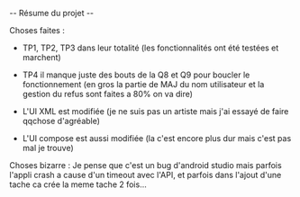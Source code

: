 
-- Résume du projet --

Choses faites :

- TP1, TP2, TP3 dans leur totalité (les fonctionnalités ont été testées et marchent)
- TP4 il manque juste des bouts de la Q8 et Q9 pour boucler le fonctionnement (en gros la
  partie de MAJ du nom utilisateur et la gestion du refus sont faites a 80% on va dire)

- L'UI XML est modifiée (je ne suis pas un artiste mais j'ai essayé de faire qqchose d'agréable)
- L'UI compose est aussi modifiée (la c'est encore plus dur mais c'est pas mal je trouve)

Choses bizarre : Je pense que c'est un bug d'android studio mais parfois l'appli crash a cause d'un timeout
avec l'API, et parfois dans l'ajout d'une tache ca crée la meme tache 2 fois...
